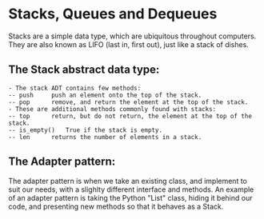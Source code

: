 # Stacks, Queues and Dequeues
Stacks are a simple data type, which are ubiquitous throughout computers. They are also known as LIFO (last in, first out), just like a stack of dishes.

## The Stack abstract data type:
    - The stack ADT contains few methods:
    -- push     push an element onto the top of the stack.
    -- pop      remove, and return the element at the top of the stack.
    - These are additional methods commonly found with stacks:
    -- top      return, but do not return, the element at the top of the stack.
    -- is_empty()   True if the stack is empty.
    -- len      returns the number of elements in a stack.

## The Adapter pattern:
The adapter pattern is when we take an existing class, and implement to suit our needs, with a slighlty different interface and methods.
An example of an adapter pattern is taking the Python "List" class, hiding it behind our code, and presenting new methods so that it behaves as a Stack.
